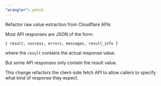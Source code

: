 ```yaml
---
"wrangler": patch
---
```


Refactor raw value extraction from Cloudflare APIs

Most API responses are JSON of the form:

```
{ result, success, errors, messages, result_info }
```

where the `result` contains the actual response value.

But some API responses only contain the result value.

This change refactors the client-side fetch API to allow callers to specify what kind of response they expect.
